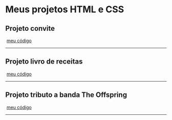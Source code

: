 <h1>Meus projetos HTML e CSS</h1>

<h2>Projeto convite</h2>
<img src="">
<a href="">meu código</a>
<hr />

<h2>Projeto livro de receitas</h2>
<img src="">
<a href="">meu código</a>
<hr />

<h2>Projeto tributo a banda The Offspring</h2>
<img src="">
<a href="">meu código</a>
<hr />
